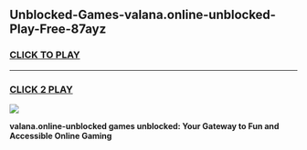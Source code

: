 
## Unblocked-Games-valana.online-unblocked-Play-Free-87ayz
<h3>
<a href="https://premium76.site?title=valana.online-unblocked&ref=18A1">CLICK TO PLAY</a></h3>
<hr>

<h3>
<a href="https://premium76.site?title=valana.online-unblocked&ref=18A1">CLICK 2 PLAY</a>
  
</h3>

<a href="https://premium76.site?title=valana.online-unblocked&ref=18A1"><img src="https://clearcache.store/games.png"></a>


**valana.online-unblocked games unblocked: Your Gateway to Fun and Accessible Online Gaming**
